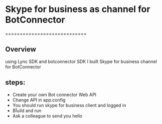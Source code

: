 # Skype for business as channel for BotConnector
============================

## Overview ##

using Lync SDK and botconnector SDK I built Skype for business channel for BotConnector

## steps: ##
 - Create your own Bot connector Web API
 - Change API in app.config
 - You should run skype for business client and logged in
 - Bآuild and run
 - Ask a colleague to send you hello

